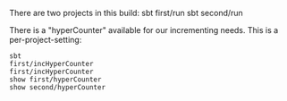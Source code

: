 There are two projects in this build:
    sbt first/run
    sbt second/run

There is a "hyperCounter" available for our incrementing needs.
This is a per-project-setting:

    sbt
    first/incHyperCounter
    first/incHyperCounter
    show first/hyperCounter
    show second/hyperCounter

